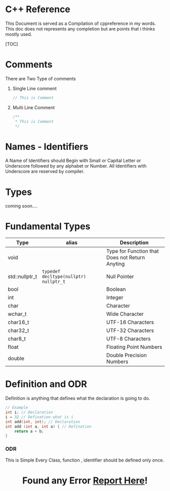 # C++ Reference

This Document is served as a Compilation of cppreference in my words. This doc does not represents any completion but are points that i thinks mostly used.

[TOC]

# Comments

There are Two Type of comments

1. Single Line comment

   ```c++
   // This is Comment
   ```

2. Multi Line Comment

   ```c++
   /**
    * This is Comment
    */
   
   ```

# Names - Identifiers

A Name of Identifiers should Begin with Small or Capital Letter or Underscore followed by any alphabet or Number. All Identifiers with Underscore are reserved by compiler.

# Types 

coming soon....

# Fundamental Types

| Type           | alias                                 | Description                                    |
| -------------- | ------------------------------------- | ---------------------------------------------- |
| void           |                                       | Type for Function that Does not Return Anyting |
| std::nullptr_t | `typedef decltype(nullptr) nullptr_t` | Null Pointer                                   |
| bool           |                                       | Boolean                                        |
| int            |                                       | Integer                                        |
| char           |                                       | Character                                      |
| wchar_t        |                                       | Wide Character                                 |
| char16_t       |                                       | UTF-16 Characters                              |
| char32_t       |                                       | UTF-32 Characters                              |
| char8_t        |                                       | UTF-8 Characters                               |
| float          |                                       | Floating Point Numbers                         |
| double         |                                       | Double Precision Numbers                       |



# Definition and ODR

Definition is anything that defines what the declaration is going to do. 

```c++
// Example
int i; // Declaration
i = 32 // Defination what is i
int add(int, int); // Declaration
int add (int a, int a) { // Defination
    return a + b;
}
```

### ODR

This is Simple Every Class, function , identifier should be defined only once.





<h1 style="text-align:center;">Found any Error <a href="#" style="text-align:center;">Report Here</a>!</h1> 